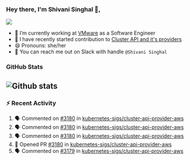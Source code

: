 ### Hey there, I'm Shivani Singhal 👋, 
![](https://komarev.com/ghpvc/?username=shivi28&color=green)

- 🔭 I’m currently working at [VMware](https://tanzu.vmware.com/) as a Software Engineer
- 👯 I have recently started contribution to [Cluster API and it's providers](https://github.com/kubernetes-sigs/cluster-api)
- 😄 Pronouns: she/her
- 💞️ You can reach me out on Slack with handle `@Shivani Singhal` 


### GitHub Stats

![Github stats](https://github-readme-stats.vercel.app/api?username=shivi28&count_private=true&show_icons=true&theme=dark&include_all_commits=true)
---

### :zap: Recent Activity

<!--START_SECTION:activity-->
1. 🗣 Commented on [#3180](https://github.com/kubernetes-sigs/cluster-api-provider-aws/issues/3180) in [kubernetes-sigs/cluster-api-provider-aws](https://github.com/kubernetes-sigs/cluster-api-provider-aws)
2. 🗣 Commented on [#3180](https://github.com/kubernetes-sigs/cluster-api-provider-aws/issues/3180) in [kubernetes-sigs/cluster-api-provider-aws](https://github.com/kubernetes-sigs/cluster-api-provider-aws)
3. 🗣 Commented on [#3180](https://github.com/kubernetes-sigs/cluster-api-provider-aws/issues/3180) in [kubernetes-sigs/cluster-api-provider-aws](https://github.com/kubernetes-sigs/cluster-api-provider-aws)
4. 💪 Opened PR [#3180](https://github.com/kubernetes-sigs/cluster-api-provider-aws/pull/3180) in [kubernetes-sigs/cluster-api-provider-aws](https://github.com/kubernetes-sigs/cluster-api-provider-aws)
5. 🗣 Commented on [#3179](https://github.com/kubernetes-sigs/cluster-api-provider-aws/issues/3179) in [kubernetes-sigs/cluster-api-provider-aws](https://github.com/kubernetes-sigs/cluster-api-provider-aws)
<!--END_SECTION:activity-->

